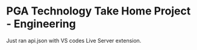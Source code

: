 # PGA Technology Take Home Project - Engineering

Just ran api.json with VS codes Live Server extension.
